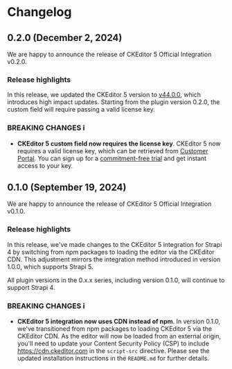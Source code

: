 # Changelog

## 0.2.0 (December 2, 2024)

We are happy to announce the release of CKEditor 5 Official Integration v0.2.0.

### Release highlights

In this release, we updated the CKEditor 5 version to [v44.0.0](https://github.com/ckeditor/ckeditor5/blob/master/CHANGELOG.md#4400-december-2-2024), which introduces high impact updates. Starting from the plugin version 0.2.0, the custom field will require passing a valid license key.

### BREAKING CHANGES ℹ️

* **CKEditor 5 custom field now requires the license key**. CKEditor 5 now requires a valid license key, which can be retrieved from [Customer Portal](https://portal.ckeditor.com/). You can sign up for a [commitment-free trial](https://portal.ckeditor.com/checkout?plan=free) and get instant access to your key. 

## 0.1.0 (September 19, 2024)

We are happy to announce the release of CKEditor 5 Official Integration v0.1.0.

### Release highlights

In this release, we've made changes to the CKEditor 5 integration for Strapi 4 by switching from npm packages to loading the editor via the CKEditor CDN. This adjustment mirrors the integration method introduced in version 1.0.0, which supports Strapi 5.

All plugin versions in the 0.x.x series, including version 0.1.0, will continue to support Strapi 4.

### BREAKING CHANGES ℹ️

* **CKEditor 5 integration now uses CDN instead of npm**. In version 0.1.0, we've transitioned from npm packages to loading CKEditor 5 via the CKEditor CDN. As the editor will now be loaded from an external origin, you'll need to update your Content Security Policy (CSP) to include https://cdn.ckeditor.com in the `script-src` directive. Please see the updated installation instructions in the `README.md` for further details.
